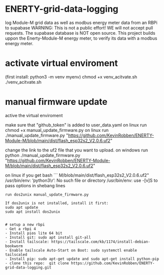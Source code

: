 # ENERTY-grid-data-logging
log Module-M grid data as well as modbus energy meter data from an RBPi to supabase
WARNING: This is not a public effort! WE will not accept pull requests. The supabase database is NOT open source. 
This project builds uppon the Enerty-Module-M energy meter, to verify its data with a modbus energy meter.


# activate virtual enviroment
(first install: python3 -m venv myenv)
chmod +x venv_acitvate.sh
./venv_acitvate.sh


# manual firmware update
active the virtual enviroment

make sure that "github_token" is added to user_data.yaml
on linux run chmod +x manual_update_firmware.py
on linux run ./manual_update_firmware.py "https://github.com/KevinRobben/ENERTY-Module-M/blob/main/dist/flash_esp32s2_V2.0.6.uf2"

change the link to the uf2 file that you want to upload.
on windows run python ./manual_update_firmware.py "https://github.com/KevinRobben/ENERTY-Module-M/blob/main/dist/flash_esp32s2_V2.0.6.uf2"


on linux if you get 
bash ```
M/blob/main/dist/flash_esp32s2_V2.0.6.uf2"
/usr/bin/env: ‘python3\r’: No such file or directory
/usr/bin/env: use -[v]S to pass options in shebang lines
```
run dos2unix manual_update_firmware.py

If dos2unix is not installed, install it first:
sudo apt update
sudo apt install dos2unix


# setup a new rbpi
- Get a rbpi 4
- Install pios lite 64 bit
- Install git: sudo apt install git-all
- Install tailscale: https://tailscale.com/kb/1174/install-debian-bookworm
- Enable tailscale Auto-Start on Boot: sudo systemctl enable tailscaled
- Install pip: sudo apt-get update and sudo apt-get install python-pip
- clone this repo:  git clone https://github.com/KevinRobben/ENERTY-grid-data-logging.git